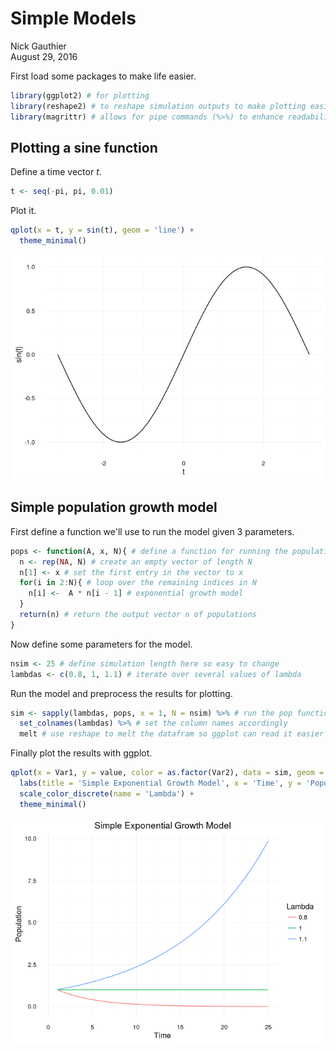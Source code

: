 # Simple Models
Nick Gauthier  
August 29, 2016  


First load some packages to make life easier.

```r
library(ggplot2) # for plotting
library(reshape2) # to reshape simulation outputs to make plotting easier
library(magrittr) # allows for pipe commands (%>%) to enhance readability
```


## Plotting a sine function

Define a time vector $t$.

```r
t <- seq(-pi, pi, 0.01)
```

Plot it.

```r
qplot(x = t, y = sin(t), geom = 'line') +
  theme_minimal()
```

![](simple_models_files/figure-html/unnamed-chunk-3-1.png)<!-- -->

## Simple population growth model
First define a function we'll use to run the model given 3 parameters.


```r
pops <- function(A, x, N){ # define a function for running the population model w/ 3 parameters
  n <- rep(NA, N) # create an empty vector of length N
  n[1] <- x # set the first entry in the vector to x
  for(i in 2:N){ # loop over the remaining indices in N
    n[i] <-  A * n[i - 1] # exponential growth model
  }
  return(n) # return the output vector n of populations
}
```

Now define some parameters for the model.

```r
nsim <- 25 # define simulation length here so easy to change
lambdas <- c(0.8, 1, 1.1) # iterate over several values of lambda
```

Run the model and preprocess the results for plotting.

```r
sim <- sapply(lambdas, pops, x = 1, N = nsim) %>% # run the pop function with each value of lambda
  set_colnames(lambdas) %>% # set the column names accordingly
  melt # use reshape to melt the datafram so ggplot can read it easier
```

Finally plot the results with ggplot.

```r
qplot(x = Var1, y = value, color = as.factor(Var2), data = sim, geom = 'line') + 
  labs(title = 'Simple Exponential Growth Model', x = 'Time', y = 'Population')+
  scale_color_discrete(name = 'Lambda') +
  theme_minimal()
```

![](simple_models_files/figure-html/unnamed-chunk-7-1.png)<!-- -->
